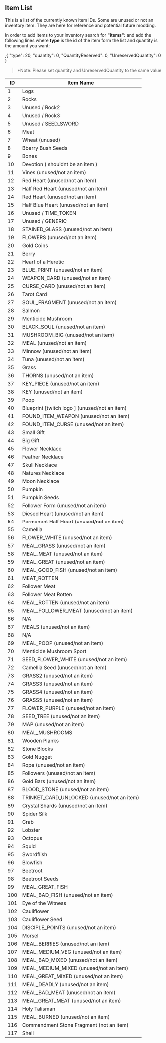 ## Item List

This is a list of the currently known item IDs. Some are unused or not an inventory item. They are here for reference and potential future modding.

In order to add items to your inventory search for **"items":** and add the following lines where **type** is the id of the item form the list and quantity is the amount you want:

,{
"type": 20,
"quantity": 0,
"QuantityReserved": 0,
"UnreservedQuantity": 0
}

>*Note: Please set quantity and UnreservedQuantity to the same value

| ID | Item Name |
| --- | --- |
| 1 | Logs  |
| 2 | Rocks  |
| 3 | Unused / Rock2  |
| 4 | Unused / Rock3  |
| 5 | Unused / SEED_SWORD  |
| 6 | Meat  |
| 7 | Wheat (unused)  |
| 8 | Bberry Bush Seeds  |
| 9 | Bones  |
| 10 | Devotion ( shouldnt be an item )  |
| 11 | Vines (unused/not an item)  |
| 12 | Red Heart (unused/not an item)  |
| 13 | Half Red Heart (unused/not an item)  |
| 14 | Red Heart (unused/not an item)  |
| 15 | Half Blue Heart (unused/not an item)  |
| 16 | Unused / TIME_TOKEN  |
| 17 | Unused / GENERIC  |
| 18 | STAINED_GLASS (unused/not an item)  |
| 19 | FLOWERS  (unused/not an item)  |
| 20 | Gold Coins  |
| 21 | Berry  |
| 22 | Heart of a Heretic  |
| 23 | BLUE_PRINT  (unused/not an item)  |
| 24 | WEAPON_CARD  (unused/not an item)  |
| 25 | CURSE_CARD  (unused/not an item)  |
| 26 | Tarot Card  |
| 27 | SOUL_FRAGMENT  (unused/not an item)  |
| 28 | Salmon  |
| 29 | Menticide Mushroom  |
| 30 | BLACK_SOUL (unused/not an item)  |
| 31 | MUSHROOM_BIG (unused/not an item)  |
| 32 | MEAL (unused/not an item)  |
| 33 | Minnow  (unused/not an item)  |
| 34 | Tuna (unused/not an item)  |
| 35 | Grass  |
| 36 | THORNS  (unused/not an item)  |
| 37 | KEY_PIECE  (unused/not an item)  |
| 38 | KEY  (unused/not an item)  |
| 39 | Poop  |
| 40 | Blueprint [twitch logo ]   (unused/not an item)  |
| 41 | FOUND_ITEM_WEAPON   (unused/not an item)  |
| 42 | FOUND_ITEM_CURSE  (unused/not an item)  |
| 43 | Small Gift  |
| 44 | Big Gift  |
| 45 | Flower Necklace  |
| 46 | Feather Necklace  |
| 47 | Skull Necklace  |
| 48 | Natures Necklace  |
| 49 | Moon Necklace  |
| 50 | Pumpkin  |
| 51 | Pumpkin Seeds  |
| 52 | Follower Form (unused/not an item)  |
| 53 | Diesed Heart (unused/not an item)  |
| 54 | Permanent Half Heart (unused/not an item)  |
| 55 | Camellia  |
| 56 | FLOWER_WHITE (unused/not an item)  |
| 57 | MEAL_GRASS (unused/not an item)  |
| 58 | MEAL_MEAT (unused/not an item)  |
| 59 | MEAL_GREAT (unused/not an item)  |
| 60 | MEAL_GOOD_FISH (unused/not an item)  |
| 61 | MEAT_ROTTEN  |
| 62 | Follower Meat  |
| 63 | Follower Meat Rotten  |
| 64 | MEAL_ROTTEN (unused/not an item)  |
| 65 | MEAL_FOLLOWER_MEAT (unused/not an item)  |
| 66 | N/A  |
| 67 | MEALS (unused/not an item)  |
| 68 | N/A  |
| 69 | MEAL_POOP (unused/not an item)  |
| 70 | Menticide Mushroom Sport  |
| 71 | SEED_FLOWER_WHITE (unused/not an item)  |
| 72 | Camellia Seed (unused/not an item)  |
| 73 | GRASS2  (unused/not an item)  |
| 74 | GRASS3  (unused/not an item)  |
| 75 | GRASS4 (unused/not an item)  |
| 76 | GRASS5 (unused/not an item)  |
| 77 | FLOWER_PURPLE (unused/not an item)  |
| 78 | SEED_TREE (unused/not an item)  |
| 79 | MAP  (unused/not an item)  |
| 80 | MEAL_MUSHROOMS  |
| 81 | Wooden Planks  |
| 82 | Stone Blocks  |
| 83 | Gold Nugget  |
| 84 | Rope (unused/not an item)  |
| 85 | Followers (unused/not an item)  |
| 86 | Gold Bars (unused/not an item)  |
| 87 | BLOOD_STONE (unused/not an item)  |
| 88 | TRINKET_CARD_UNLOCKED (unused/not an item)  |
| 89 | Crystal Shards (unused/not an item)  |
| 90 | Spider Silk  |
| 91 | Crab  |
| 92 | Lobster  |
| 93 | Octopus  |
| 94 | Squid  |
| 95 | Swordflish  |
| 96 | Blowfish  |
| 97 | Beetroot  |
| 98 | Beetroot Seeds  |
| 99 | MEAL_GREAT_FISH  |
| 100 | MEAL_BAD_FISH  (unused/not an item) |
| 101 | Eye of the Witness  |
| 102 | Cauliflower  |
| 103 | Cauliflower Seed  |
| 104 | DISCIPLE_POINTS  (unused/not an item)  |
| 105 | Morsel  |
| 106 | MEAL_BERRIES  (unused/not an item)  |
| 107 | MEAL_MEDIUM_VEG  (unused/not an item)  |
| 108 | MEAL_BAD_MIXED  (unused/not an item)  |
| 109 | MEAL_MEDIUM_MIXED  (unused/not an item)  |
| 110 | MEAL_GREAT_MIXED  (unused/not an item)  |
| 111 | MEAL_DEADLY  (unused/not an item)  |
| 112 | MEAL_BAD_MEAT (unused/not an item)  |
| 113 | MEAL_GREAT_MEAT  (unused/not an item)  |
| 114 | Holy Talisman  |
| 115 | MEAL_BURNED  (unused/not an item)  |
| 116 | Commandment Stone Fragment  (not an item)  |
| 117 | Shell  |
